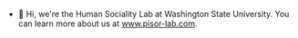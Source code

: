 - 👋 Hi, we're the Human Sociality Lab at Washington State University. You can learn more about us at www.pisor-lab.com.
